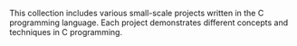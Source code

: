 This collection includes various small-scale projects written in the C programming language. Each project demonstrates different concepts and techniques in C programming.
